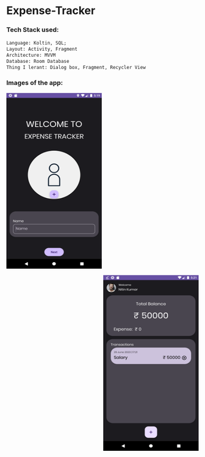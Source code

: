 # Expense-Tracker
### Tech Stack used:
    Language: Koltin, SQL;
    Layout: Activity, Fragment
    Architecture: MVVM
    Database: Room Database
    Thing I lerant: Dialog box, Fragment, Recycler View

### Images of the app:
<p align="left">
  <img width="250" height="460" src="https://github.com/kumar-nitin-tech/Expense-Tracker/blob/master/Screenshots/Screenshot_1688039394.png">
</p>
<p align="right">
  <img width="250" height="460" src="https://github.com/kumar-nitin-tech/Expense-Tracker/blob/master/Screenshots/Screenshot_1688039482.png">
</p>


